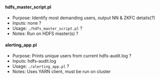 #### hdfs_master_script.pl
- Purpose: Identify most demanding users, output NN & ZKFC details(?)
- Inputs: none ?
- Usage: `./hdfs_master_script.pl` ?
- Notes: Run on HDFS master(s) ?

#### alerting_app.pl
- Purpose: Prints unique users from current hdfs-audit.log ?
- Inputs: hdfs-audit.log
- Usage: `./alerting_app.pl` ?
- Notes: Uses YARN client, must be run on cluster
